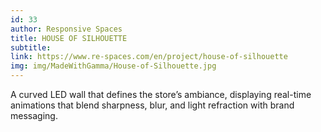 ```yaml
---
id: 33
author: Responsive Spaces
title: HOUSE OF SILHOUETTE
subtitle: 
link: https://www.re-spaces.com/en/project/house-of-silhouette
img: img/MadeWithGamma/House-of-Silhouette.jpg
---
```

A curved LED wall that defines the store’s ambiance, displaying real-time animations that blend sharpness, blur, and light refraction with brand messaging.
